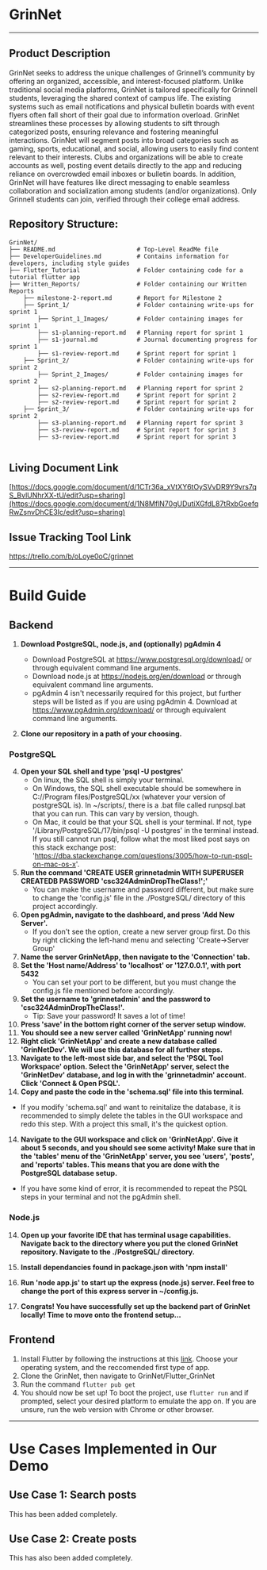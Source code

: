 # GrinNet

---

## Product Description
GrinNet seeks to address the unique challenges of Grinnell’s community by offering an organized, accessible, and interest-focused platform. Unlike traditional social media platforms, GrinNet is tailored specifically for Grinnell students, leveraging the shared context of campus life. The existing systems such as email notifications and physical bulletin boards with event flyers often fall short of their goal due to information overload. GrinNet streamlines these processes by allowing students to sift through categorized posts, ensuring relevance and fostering meaningful interactions.
GrinNet will segment posts into broad categories such as gaming, sports, educational, and social, allowing users to easily find content relevant to their interests. Clubs and organizations will be able to create accounts as well, posting event details directly to the app and reducing reliance on overcrowded email inboxes or bulletin boards. In addition, GrinNet will have features like direct messaging to enable seamless collaboration and socialization among students (and/or organizations). Only Grinnell students can join, verified through their college email address.

## Repository Structure:
```
GrinNet/
├── README.md                       # Top-Level ReadMe file
├── DeveloperGuidelines.md          # Contains information for developers, including style guides
├── Flutter_Tutorial                # Folder containing code for a tutorial flutter app
├── Written_Reports/                # Folder containing our Written Reports
    ├── milestone-2-report.md       # Report for Milestone 2
    ├── Sprint_1/                   # Folder containing write-ups for sprint 1
        ├── Sprint_1_Images/        # Folder containing images for sprint 1
        ├── s1-planning-report.md   # Planning report for sprint 1
        ├── s1-journal.md           # Journal documenting progress for sprint 1
        ├── s1-review-report.md     # Sprint report for sprint 1
    ├── Sprint_2/                   # Folder containing write-ups for sprint 2
        ├── Sprint_2_Images/        # Folder containing images for sprint 2
        ├── s2-planning-report.md   # Planning report for sprint 2
        ├── s2-review-report.md     # Sprint report for sprint 2
        ├── s2-review-report.md     # Sprint report for sprint 2
    ├── Sprint_3/                   # Folder containing write-ups for sprint 2
        ├── s3-planning-report.md   # Planning report for sprint 3
        ├── s3-review-report.md     # Sprint report for sprint 3
        ├── s3-review-report.md     # Sprint report for sprint 3


```

## Living Document Link
[https://docs.google.com/document/d/1CTr36a_xVtXY6tOySVvDR9Y9vrs7qS_BvlUNhrXX-tU/edit?usp=sharing](https://docs.google.com/document/d/1N8MflN70gUDutiXGfdL87tRxbGoefqRwZsnvDhCE3Ic/edit?usp=sharing)

## Issue Tracking Tool Link
https://trello.com/b/oLoye0oC/grinnet

---

# Build Guide

## Backend

1. **Download PostgreSQL, node.js, and (optionally) pgAdmin 4**
   - Download PostgreSQL at https://www.postgresql.org/download/ or through equivalent command line arguments. 
   - Download node.js at https://nodejs.org/en/download or through equivalent command line arguments.
   - pgAdmin 4 isn't necessarily required for this project, but further steps will be listed as if you are using pgAdmin 4. Download at https://www.pgAdmin.org/download/ or through equivalent command line arguments.

2. **Clone our repository in a path of your choosing.**

### PostgreSQL

4. **Open your SQL shell and type 'psql -U postgres'**
   - On linux, the SQL shell is simply your terminal.
   - On Windows, the SQL shell executable should be somewhere in C://Program files/PostgreSQL/xx (whatever your version of postgreSQL is). In ~/scripts/, there is a .bat file called runpsql.bat that you can run. This can vary by version, though.
   - On Mac, it could be that your SQL shell is your terminal. If not, type '/Library/PostgreSQL/17/bin/psql -U postgres' in the terminal instead. If you still cannot run psql, follow what the most liked post says on this stack exchange post: 'https://dba.stackexchange.com/questions/3005/how-to-run-psql-on-mac-os-x'.
5. **Run the command 'CREATE USER grinnetadmin WITH SUPERUSER CREATEDB PASSWORD 'csc324AdminDropTheClass!';'**
   - You can make the username and password different, but make sure to change the 'config.js' file in the ./PostgreSQL/ directory of this project accordingly.
6. **Open pgAdmin, navigate to the dashboard, and press 'Add New Server'.**
   - If you don't see the option, create a new server group first. Do this by right clicking the left-hand menu and selecting 'Create->Server Group'
7. **Name the server GrinNetApp, then navigate to the 'Connection' tab.**
8. **Set the 'Host name/Address' to 'localhost' or '127.0.0.1', with port 5432**
   - You can set your port to be different, but you must change the config.js file mentioned before accordingly.
9. **Set the username to 'grinnetadmin' and the password to 'csc324AdminDropTheClass!'.**
   - Tip: Save your password! It saves a lot of time!
10. **Press 'save' in the bottom right corner of the server setup window.**
11. **You should see a new server called 'GrinNetApp' running now!**
12. **Right click 'GrinNetApp' and create a new database called 'GrinNetDev'. We will use this database for all further steps.**
13. **Navigate to the left-most side bar, and select the 'PSQL Tool Workspace' option. Select the 'GrinNetApp' server, select the 'GrinNetDev' database, and log in with the 'grinnetadmin' account. Click 'Connect & Open PSQL'.**
14. **Copy and paste the code in the 'schema.sql' file into this terminal.**
   - If you modify 'schema.sql' and want to reinitalize the database, it is recommended to simply delete the tables in the GUI workspace and redo this step. With a project this small, it's the quickest option.
14. **Navigate to the GUI workspace and click on 'GrinNetApp'. Give it about 5 seconds, and you should see some activity! Make sure that in the 'tables' menu of the 'GrinNetApp' server, you see 'users', 'posts', and 'reports' tables. This means that you are done with the PostgreSQL database setup.**
   - If you have some kind of error, it is recommended to repeat the PSQL steps in your terminal and not the pgAdmin shell. 

### Node.js
14. **Open up your favorite IDE that has terminal usage capabilities. Navigate back to the directory where you put the cloned GrinNet repository. Navigate to the ./PostgreSQL/ directory.**
15. **Install dependancies found in package.json with 'npm install'**
16. **Run 'node app.js' to start up the express (node.js) server. Feel free to change the port of this express server in ~/config.js.**

17. **Congrats! You have successfully set up the backend part of GrinNet locally! Time to move onto the frontend setup...**

## Frontend
1. Install Flutter by following the instructions at this [link](https://docs.flutter.dev/get-started/install?_gl=1*mgpbu1*_gcl_aw*R0NMLjE3NDQyNTY5ODAuQ2p3S0NBand0ZGlfQmhBQ0Vpd0E5N3k4QkloNWhZYjBYTzI1TlJlN2tFNXQtUy1hREhyZVhhcUtIbkFyeEtsTTd6R0VabGJRTHhDVVpCb0NPaVVRQXZEX0J3RQ..*_gcl_dc*R0NMLjE3NDQyNTY5ODAuQ2p3S0NBand0ZGlfQmhBQ0Vpd0E5N3k4QkloNWhZYjBYTzI1TlJlN2tFNXQtUy1hREhyZVhhcUtIbkFyeEtsTTd6R0VabGJRTHhDVVpCb0NPaVVRQXZEX0J3RQ..*_ga*NTU3NDcwNzIwLjE3Mzk1MDQxOTg.*_ga_04YGWK0175*MTc0NDI1Njk4MC4xNS4wLjE3NDQyNTY5ODAuMC4wLjA.). Choose your operating system, and the reccomended first type of app. 
2. Clone the GrinNet, then navigate to GrinNet/Flutter_GrinNet
3. Run the command ```flutter pub get```
4. You should now be set up! To boot the project, use ```flutter run``` and if prompted, select your desired platform to emulate the app on. If you are unsure, run the web version with Chrome or other browser.

---
# Use Cases Implemented in Our Demo
## Use Case 1: Search posts
This has been added completely.
## Use Case 2: Create posts
This has also been added completely.
